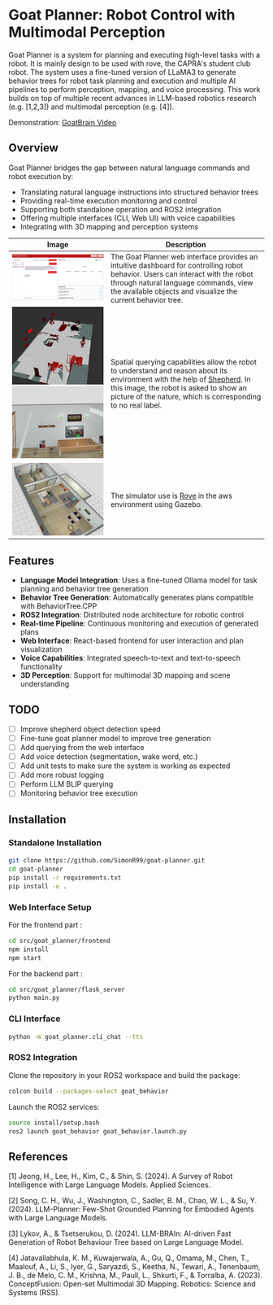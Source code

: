# Goat Planner: Robot Control with Multimodal Perception

Goat Planner is a system for planning and executing high-level tasks with a robot. It is mainly design to be used with rove, the CAPRA's student club robot. The system uses a fine-tuned version of LLaMA3 to generate behavior trees for robot task planning and execution and multiple AI pipelines to perform perception, mapping, and voice processing. This work builds on top of multiple recent advances in LLM-based robotics research (e.g. [1,2,3]) and multimodal perception (e.g. [4]).

Demonstration: [GoatBrain Video](https://www.youtube.com/watch?v=d-8-XF0w_FI&ab_channel=SimonRoy)

## Overview

Goat Planner bridges the gap between natural language commands and robot execution by:
- Translating natural language instructions into structured behavior trees
- Providing real-time execution monitoring and control
- Supporting both standalone operation and ROS2 integration
- Offering multiple interfaces (CLI, Web UI) with voice capabilities
- Integrating with 3D mapping and perception systems

| Image | Description |
|-------|-------------|
| ![Goat Planner web ui](./images/user_interface.png) | The Goat Planner web interface provides an intuitive dashboard for controlling robot behavior. Users can interact with the robot through natural language commands, view the available objects and visualize the current behavior tree. |
| ![Goat Planner spatial querying](./images/spatial_querying.png) ![Nature Image](./images/nature_image.png) | Spatial querying capabilities allow the robot to understand and reason about its environment with the help of [Shepherd](https://github.com/kapr-ai/shepherd). In this image, the robot is asked to show an picture of the nature, which is corresponding to no real label. |
| ![Rove simulation](./images/simulation.png) | The simulator use is [Rove](https://github.com/clubcapra/rove) in the aws environment using Gazebo. |

## Features

- **Language Model Integration**: Uses a fine-tuned Ollama model for task planning and behavior tree generation
- **Behavior Tree Generation**: Automatically generates plans compatible with BehaviorTree.CPP
- **ROS2 Integration**: Distributed node architecture for robotic control
- **Real-time Pipeline**: Continuous monitoring and execution of generated plans
- **Web Interface**: React-based frontend for user interaction and plan visualization
- **Voice Capabilities**: Integrated speech-to-text and text-to-speech functionality
- **3D Perception**: Support for multimodal 3D mapping and scene understanding

## TODO

- [ ] Improve shepherd object detection speed
- [ ] Fine-tune goat planner model to improve tree generation
- [ ] Add querying from the web interface
- [ ] Add voice detection (segmentation, wake word, etc.)
- [ ] Add unit tests to make sure the system is working as expected
- [ ] Add more robust logging
- [ ] Perform LLM BLIP querying
- [ ] Monitoring behavior tree execution

## Installation

### Standalone Installation

```bash
git clone https://github.com/SimonR99/goat-planner.git
cd goat-planner
pip install -r requirements.txt
pip install -e .
```

### Web Interface Setup

For the frontend part :

```bash
cd src/goat_planner/frontend
npm install
npm start
```

For the backend part :

```bash
cd src/goat_planner/flask_server
python main.py
```

### CLI Interface

```bash
python -m goat_planner.cli_chat --tts
```

### ROS2 Integration

Clone the repository in your ROS2 workspace and build the package:

```bash
colcon build --packages-select goat_behavior
```

Launch the ROS2 services:

```bash
source install/setup.bash
ros2 launch goat_behavior goat_behavior.launch.py
```

## References

[1] Jeong, H., Lee, H., Kim, C., & Shin, S. (2024). A Survey of Robot Intelligence with Large Language Models. Applied Sciences.

[2] Song, C. H., Wu, J., Washington, C., Sadler, B. M., Chao, W. L., & Su, Y. (2024). LLM-Planner: Few-Shot Grounded Planning for Embodied Agents with Large Language Models.

[3] Lykov, A., & Tsetserukou, D. (2024). LLM-BRAIn: AI-driven Fast Generation of Robot Behaviour Tree based on Large Language Model.

[4] Jatavallabhula, K. M., Kuwajerwala, A., Gu, Q., Omama, M., Chen, T., Maalouf, A., Li, S., Iyer, G., Saryazdi, S., Keetha, N., Tewari, A., Tenenbaum, J. B., de Melo, C. M., Krishna, M., Paull, L., Shkurti, F., & Torralba, A. (2023). ConceptFusion: Open-set Multimodal 3D Mapping. Robotics: Science and Systems (RSS).
